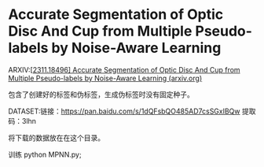 # Accurate Segmentation of Optic Disc And Cup from Multiple Pseudo-labels by Noise-Aware Learning

ARXIV:[[2311.18496\] Accurate Segmentation of Optic Disc And Cup from Multiple Pseudo-labels by Noise-Aware Learning (arxiv.org)](https://arxiv.org/abs/2311.18496)

包含了创建好的标签和伪标签，生成伪标签时没有固定种子。

DATASET:链接：https://pan.baidu.com/s/1dQFsbQO485AD7csSGxIBQw 
提取码：3lhn

将下载的数据放在在这个目录。

训练	python MPNN.py;